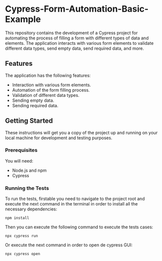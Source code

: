 # **Cypress-Form-Automation-Basic-Example**

This repository contains the development of a Cypress project for automating the process of filling a form with different types of data and elements. The application interacts with various form elements to validate different data types, send empty data, send required data, and more.

## Features

The application has the following features:

- Interaction with various form elements.
- Automation of the form filling process.
- Validation of different data types.
- Sending empty data.
- Sending required data.

## Getting Started

These instructions will get you a copy of the project up and running on your local machine for development and testing purposes.

### Prerequisites

You will need:

- Node.js and npm
- Cypress

### Running the Tests

To run the tests, firstable you need to navigate to the project root and execute the next command in the terminal in order to install all the necessary dependencies:

    npm install
Then you can execute the following command to execute the tests cases:

    npx cypress run
Or execute the next command in order to open de cypress GUI:
        
    npx cypress open

